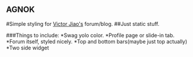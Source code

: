 AGNOK
---

#Simple styling for [Victor Jiao's](github.com/vjiaoblack) forum/blog.
##Just static stuff.

###Things to include:
*Swag yolo color.
*Profile page or slide-in tab.
*Forum itself, styled nicely.
*Top and bottom bars(maybe just top actually)
*Two side widget

